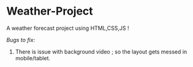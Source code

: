 # Weather-Project

A weather forecast project using HTML,CSS,JS !

_Bugs to fix:_

1. There is issue with background video ; so the layout gets messed in mobile/tablet.
